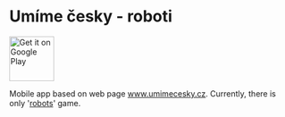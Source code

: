 # Umíme česky - roboti
<a style="margin-bottom: 0;" href='https://play.google.com/store/apps/details?id=cz.muni.fi.umimecesky'><img alt='Get it on Google Play' src='https://play.google.com/intl/en_us/badges/images/generic/en_badge_web_generic.png' height="80px"/></a>

Mobile app based on web page www.umimecesky.cz. 
Currently, there is only '[robots](http://www.umimecesky.cz/roboti)' game.
